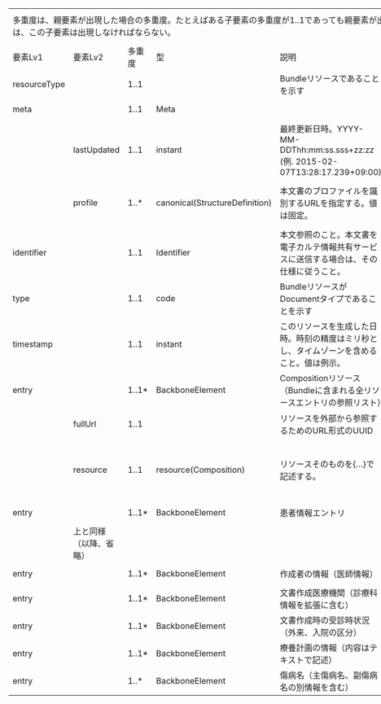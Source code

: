 <table border=0 cellpadding=0 cellspacing=0 width=1267 style='border-collapse:
 collapse;table-layout:fixed;width:950pt'>
 <col class=xl359 width=149 style='mso-width-source:userset;mso-width-alt:4096;
 width:112pt'>
 <col class=xl359 width=137 style='mso-width-source:userset;mso-width-alt:3766;
 width:103pt'>
 <col class=xl359 width=57 style='mso-width-source:userset;mso-width-alt:1572;
 width:43pt'>
 <col class=xl359 width=119 style='mso-width-source:userset;mso-width-alt:3254;
 width:89pt'>
 <col class=xl359 width=359 style='mso-width-source:userset;mso-width-alt:9837;
 width:269pt'>
 <col class=xl359 width=51 style='mso-width-source:userset;mso-width-alt:1389;
 width:38pt'>
 <col class=xl193 width=195 style='mso-width-source:userset;mso-width-alt:5339;
 width:146pt'>
 <col class=xl159 width=100 span=2 style='width:75pt'>
 <tr height=68 style='mso-height-source:userset;height:51.0pt'>
  <td colspan=7 height=68 class=xl380 align=left width=1067 style='height:51.0pt;
  width:800pt'><ruby>多重度<span style='display:none'><rt>タジュウド </rt></span></ruby>は、<ruby>親<span
  style='display:none'><rt>オヤ </rt></span></ruby><ruby>要素<span
  style='display:none'><rt>ヨウソ </rt></span></ruby>が<ruby>出現<span
  style='display:none'><rt>シュツゲン </rt></span></ruby>した<ruby>場合<span
  style='display:none'><rt>バアイ </rt></span></ruby>の<ruby>多重度<span
  style='display:none'><rt>タジュウド </rt></span></ruby>。たとえばある<ruby>子要素<span
  style='display:none'><rt>コヨウソ </rt></span></ruby>の<ruby>多重度<span
  style='display:none'><rt>タジュウド </rt></span></ruby>が1..1であっても<ruby>親要素<span
  style='display:none'><rt>オヤヨウソ </rt></span></ruby>が<ruby>出現<span
  style='display:none'><rt>シュツゲン </rt></span></ruby>しない<ruby>場合<span
  style='display:none'><rt>バアイ </rt></span></ruby>にはその<ruby>子要素<span
  style='display:none'><rt>コヨウソ </rt></span></ruby>は<ruby>出現<span
  style='display:none'><rt>シュツゲン </rt></span></ruby>しない。<ruby>逆<span
  style='display:none'><rt>ギャク </rt></span></ruby>に<ruby>親要素<span
  style='display:none'><rt>オヤヨウソ </rt></span></ruby>が<ruby>出現<span
  style='display:none'><rt>シュツゲン </rt></span></ruby>する<ruby>場合<span
  style='display:none'><rt>バアイ </rt></span></ruby>には、この<ruby>子要素<span
  style='display:none'><rt>コヨウソ </rt></span></ruby>は<ruby>出現<span
  style='display:none'><rt>シュツゲン </rt></span></ruby>しなければならない。</td>
  <td class=xl359 width=100 style='width:75pt'></td>
  <td class=xl359 width=100 style='width:75pt'></td>
 </tr>
 <tr height=40 style='height:30.0pt'>
  <td height=40 class=xl396 width=149 style='height:30.0pt;border-top:none;
  width:112pt'><a name="Print_Area">要素Lv1</a></td>
  <td class=xl397 width=137 style='border-top:none;border-left:none;width:103pt'>要素Lv2</td>
  <td class=xl398 width=57 style='border-top:none;border-left:none;width:43pt'>多重度</td>
  <td class=xl397 width=119 style='border-top:none;border-left:none;width:89pt'>型</td>
  <td class=xl397 width=359 style='border-top:none;border-left:none;width:269pt'>説明</td>
  <td class=xl397 width=51 style='border-top:none;border-left:none;width:38pt'><ruby>固定値<span
  style='display:none'><rt class=font8>コテイチ</rt></span></ruby><br>
    <ruby>／<span style='display:none'><rt class=font8>レイジ</rt></span></ruby><ruby>例<span
  style='display:none'><rt class=font8>ジ</rt></span></ruby>示</td>
  <td class=xl399 width=195 style='border-top:none;border-left:none;width:146pt'><ruby>固定値<span
  style='display:none'><rt class=font8>コテイチ</rt></span></ruby> または<ruby>例示<span
  style='display:none'><rt class=font8>レイジ</rt></span></ruby></td>
  <td class=xl159></td>
  <td class=xl159></td>
 </tr>
 <tr height=48 style='mso-height-source:userset;height:36.0pt'>
  <td height=48 class=xl362 align=left width=149 style='height:36.0pt;
  border-top:none;width:112pt'>resourceType</td>
  <td class=xl360 width=137 style='border-top:none;border-left:none;width:103pt'>　</td>
  <td class=xl376 align=left width=57 style='border-top:none;border-left:none;
  width:43pt'>1..1</td>
  <td class=xl360 width=119 style='border-top:none;border-left:none;width:89pt'>　</td>
  <td class=xl361 width=359 style='border-top:none;border-left:none;width:269pt'>Bundleリソースであることを示す</td>
  <td class=xl360 align=left width=51 style='border-top:none;border-left:none;
  width:38pt'>固定値</td>
  <td class=xl363 width=195 style='border-top:none;border-left:none;width:146pt'>Bundle</td>
  <td class=xl159></td>
  <td class=xl159></td>
 </tr>
 <tr height=45 style='mso-height-source:userset;height:34.0pt'>
  <td height=45 class=xl362 align=left width=149 style='height:34.0pt;
  border-top:none;width:112pt'>meta</td>
  <td class=xl360 width=137 style='border-top:none;border-left:none;width:103pt'>　</td>
  <td class=xl376 align=left width=57 style='border-top:none;border-left:none;
  width:43pt'>1..1</td>
  <td class=xl360 align=left width=119 style='border-top:none;border-left:none;
  width:89pt'>Meta</td>
  <td class=xl361 width=359 style='border-top:none;border-left:none;width:269pt'>　</td>
  <td class=xl360 width=51 style='border-top:none;border-left:none;width:38pt'>　</td>
  <td class=xl363 width=195 style='border-top:none;border-left:none;width:146pt'>　</td>
  <td class=xl159></td>
  <td class=xl159></td>
 </tr>
 <tr height=75 style='mso-height-source:userset;height:56.0pt'>
  <td height=75 class=xl362 width=149 style='height:56.0pt;border-top:none;
  width:112pt'>　</td>
  <td class=xl360 align=left width=137 style='border-top:none;border-left:none;
  width:103pt'>lastUpdated</td>
  <td class=xl376 align=left width=57 style='border-top:none;border-left:none;
  width:43pt'>1..1</td>
  <td class=xl360 align=left width=119 style='border-top:none;border-left:none;
  width:89pt'>instant</td>
  <td class=xl361 width=359 style='border-top:none;border-left:none;width:269pt'>最終更新日時。YYYY-MM-DDThh:mm:ss.sss+zz:zz
  (例. 2015-02-07T13:28:17.239+09:00)</td>
  <td class=xl360 width=51 style='border-top:none;border-left:none;width:38pt'>　</td>
  <td class=xl363 width=195 style='border-top:none;border-left:none;width:146pt'>　</td>
  <td class=xl159></td>
  <td class=xl159></td>
 </tr>
 <tr height=95 style='mso-height-source:userset;height:71.0pt'>
  <td height=95 class=xl362 width=149 style='height:71.0pt;border-top:none;
  width:112pt'>　</td>
  <td class=xl360 align=left width=137 style='border-top:none;border-left:none;
  width:103pt'>profile</td>
  <td class=xl376 align=left width=57 style='border-top:none;border-left:none;
  width:43pt'>1..*</td>
  <td class=xl360 align=left width=119 style='border-top:none;border-left:none;
  width:89pt'>canonical(StructureDefinition)</td>
  <td class=xl361 width=359 style='border-top:none;border-left:none;width:269pt'>本文書のプロファイルを識別するURLを指定する。値は固定。</td>
  <td class=xl360 align=left width=51 style='border-top:none;border-left:none;
  width:38pt'>固定値</td>
  <td class=xl363 width=195 style='border-top:none;border-left:none;width:146pt'>&quot;http://jpfhir.jp/fhir/clins/StructureDefinition/JP_Bundle_ePCS&quot;</td>
  <td class=xl159></td>
  <td class=xl159></td>
 </tr>
 <tr height=64 style='height:48.0pt'>
  <td height=64 class=xl362 align=left width=149 style='height:48.0pt;
  border-top:none;width:112pt'>identifier</td>
  <td class=xl360 width=137 style='border-top:none;border-left:none;width:103pt'>　</td>
  <td class=xl376 align=left width=57 style='border-top:none;border-left:none;
  width:43pt'>1..1</td>
  <td class=xl360 align=left width=119 style='border-top:none;border-left:none;
  width:89pt'>Identifier</td>
  <td class=xl360 align=left width=359 style='border-top:none;border-left:none;
  width:269pt'>本文参照のこと。本文書を電子カルテ情報共有サービスに送信する場合は、その<ruby>仕様<span
  style='display:none'><rt>シヨウ </rt></span></ruby>に<ruby>従<span
  style='display:none'><rt>シタガウ </rt></span></ruby>うこと。</td>
  <td class=xl360 width=51 style='border-top:none;border-left:none;width:38pt'>　</td>
  <td class=xl363 width=195 style='border-top:none;border-left:none;width:146pt'>　</td>
  <td class=xl159></td>
  <td class=xl159></td>
 </tr>
 <tr height=43 style='height:32.0pt'>
  <td height=43 class=xl362 align=left width=149 style='height:32.0pt;
  border-top:none;width:112pt'>type</td>
  <td class=xl360 width=137 style='border-top:none;border-left:none;width:103pt'>　</td>
  <td class=xl376 align=left width=57 style='border-top:none;border-left:none;
  width:43pt'>1..1</td>
  <td class=xl360 align=left width=119 style='border-top:none;border-left:none;
  width:89pt'>code</td>
  <td class=xl360 align=left width=359 style='border-top:none;border-left:none;
  width:269pt'>BundleリソースがDocumentタイプであることを示す</td>
  <td class=xl360 align=left width=51 style='border-top:none;border-left:none;
  width:38pt'>固定値</td>
  <td class=xl363 width=195 style='border-top:none;border-left:none;width:146pt'>document</td>
  <td class=xl159></td>
  <td class=xl159></td>
 </tr>
 <tr height=75 style='mso-height-source:userset;height:56.0pt'>
  <td height=75 class=xl362 align=left width=149 style='height:56.0pt;
  border-top:none;width:112pt'>timestamp</td>
  <td class=xl360 width=137 style='border-top:none;border-left:none;width:103pt'>　</td>
  <td class=xl376 align=left width=57 style='border-top:none;border-left:none;
  width:43pt'>1..1</td>
  <td class=xl360 align=left width=119 style='border-top:none;border-left:none;
  width:89pt'>instant</td>
  <td class=xl360 align=left width=359 style='border-top:none;border-left:none;
  width:269pt'>このリソースを生成した日時。時刻の精度はミリ秒とし、タイムゾーンを含めること。値は例示。</td>
  <td class=xl360 align=left width=51 style='border-top:none;border-left:none;
  width:38pt'>例示</td>
  <td class=xl363 width=195 style='border-top:none;border-left:none;width:146pt'>2021-02-01T13:28:17.239+09:00</td>
  <td class=xl159></td>
  <td class=xl159></td>
 </tr>
 <tr height=43 style='height:32.0pt'>
  <td height=43 class=xl362 align=left width=149 style='height:32.0pt;
  border-top:none;width:112pt'>entry</td>
  <td class=xl360 width=137 style='border-top:none;border-left:none;width:103pt'>　</td>
  <td class=xl376 align=left width=57 style='border-top:none;border-left:none;
  width:43pt'>1..1*</td>
  <td class=xl360 align=left width=119 style='border-top:none;border-left:none;
  width:89pt'>BackboneElement</td>
  <td class=xl360 align=left width=359 style='border-top:none;border-left:none;
  width:269pt'>Compositionリソース（Bundleに含まれる全リソースエントリの参照リスト）</td>
  <td class=xl360 width=51 style='border-top:none;border-left:none;width:38pt'>　</td>
  <td class=xl363 width=195 style='border-top:none;border-left:none;width:146pt'>Compositionリソース(JP_Composition_<font
  class="font36">ePCS</font><font class="font26">)</font></td>
  <td class=xl159></td>
  <td class=xl159></td>
 </tr>
 <tr height=55 style='mso-height-source:userset;height:41.0pt'>
  <td height=55 class=xl362 width=149 style='height:41.0pt;border-top:none;
  width:112pt'>　</td>
  <td class=xl159 align=left>fullUrl</td>
  <td class=xl376 align=left width=57 style='border-top:none;width:43pt'>1..1</td>
  <td class=xl360 width=119 style='border-top:none;border-left:none;width:89pt'>　</td>
  <td class=xl360 align=left width=359 style='border-top:none;border-left:none;
  width:269pt'>リソースを<ruby>外部<span style='display:none'><rt>ガイブ </rt></span></ruby>から<ruby>参照<span
  style='display:none'><rt>サンショウ </rt></span></ruby>するためのURL形式のUU<ruby>ID<span
  style='display:none'><rt>ケイシキ </rt></span></ruby></td>
  <td class=xl360 width=51 style='border-top:none;border-left:none;width:38pt'>　</td>
  <td class=xl363 width=195 style='border-top:none;border-left:none;width:146pt'>　</td>
  <td class=xl159></td>
  <td class=xl159></td>
 </tr>
 <tr height=125 style='mso-height-source:userset;height:94.0pt'>
  <td height=125 class=xl362 width=149 style='height:94.0pt;border-top:none;
  width:112pt'>　</td>
  <td class=xl360 align=left width=137 style='border-left:none;width:103pt'>resource</td>
  <td class=xl376 align=left width=57 style='border-top:none;border-left:none;
  width:43pt'>1..1</td>
  <td class=xl360 align=left width=119 style='border-top:none;border-left:none;
  width:89pt'>resource(Composition)</td>
  <td class=xl360 align=left width=359 style='border-top:none;border-left:none;
  width:269pt'>リソースそのものを{…}で<ruby>記述<span style='display:none'><rt>キジュツ </rt></span></ruby>する。</td>
  <td class=xl360 align=left width=51 style='border-top:none;border-left:none;
  width:38pt'>例示</td>
  <td class=xl363 width=195 style='border-top:none;border-left:none;width:146pt'>{&quot;resourceType&quot;:
  &quot;Composition&quot;,<br>
    &quot;id&quot; : &quot;compositionPCSExample01Inline&quot;,… }</td>
  <td class=xl159></td>
  <td class=xl159></td>
 </tr>
 <tr height=43 style='height:32.0pt'>
  <td height=43 class=xl362 align=left width=149 style='height:32.0pt;
  border-top:none;width:112pt'>entry</td>
  <td class=xl360 width=137 style='border-top:none;border-left:none;width:103pt'>　</td>
  <td class=xl376 align=left width=57 style='border-top:none;border-left:none;
  width:43pt'>1..1*</td>
  <td class=xl360 align=left width=119 style='border-top:none;border-left:none;
  width:89pt'>BackboneElement</td>
  <td class=xl360 align=left width=359 style='border-top:none;border-left:none;
  width:269pt'>患者情報エントリ</td>
  <td class=xl360 width=51 style='border-top:none;border-left:none;width:38pt'>　</td>
  <td class=xl363 width=195 style='border-top:none;border-left:none;width:146pt'>Patientリソース(JP_Patient_eCS)</td>
  <td class=xl159></td>
  <td class=xl159></td>
 </tr>
 <tr height=51 style='mso-height-source:userset;height:38.0pt'>
  <td height=51 class=xl362 width=149 style='height:38.0pt;border-top:none;
  width:112pt'>　</td>
  <td class=xl360 align=left width=137 style='border-top:none;border-left:none;
  width:103pt'><ruby>上<span style='display:none'><rt>ウエ </rt></span></ruby>と<ruby>同様<span
  style='display:none'><rt>ドウヨウ </rt></span></ruby>（<ruby>以降<span
  style='display:none'><rt>イコウ </rt></span></ruby>、<ruby>省略<span
  style='display:none'><rt>ショウリャク </rt></span></ruby>）</td>
  <td class=xl376 width=57 style='border-top:none;border-left:none;width:43pt'>　</td>
  <td class=xl360 width=119 style='border-top:none;border-left:none;width:89pt'>　</td>
  <td class=xl360 width=359 style='border-top:none;border-left:none;width:269pt'>　</td>
  <td class=xl360 width=51 style='border-top:none;border-left:none;width:38pt'>　</td>
  <td class=xl363 width=195 style='border-top:none;border-left:none;width:146pt'>　</td>
  <td class=xl159></td>
  <td class=xl159></td>
 </tr>
 <tr height=43 style='height:32.0pt'>
  <td height=43 class=xl362 align=left width=149 style='height:32.0pt;
  border-top:none;width:112pt'>entry</td>
  <td class=xl360 width=137 style='border-top:none;border-left:none;width:103pt'>　</td>
  <td class=xl376 align=left width=57 style='border-top:none;border-left:none;
  width:43pt'>1..1*</td>
  <td class=xl360 align=left width=119 style='border-top:none;border-left:none;
  width:89pt'>BackboneElement</td>
  <td class=xl360 align=left width=359 style='border-top:none;border-left:none;
  width:269pt'>作成者の情報（医師情報）</td>
  <td class=xl360 width=51 style='border-top:none;border-left:none;width:38pt'>　</td>
  <td class=xl363 width=195 style='border-top:none;border-left:none;width:146pt'>Practitionerリソース(JP_Practitioner_eCS)</td>
  <td class=xl159></td>
  <td class=xl159></td>
 </tr>
 <tr height=43 style='height:32.0pt'>
  <td height=43 class=xl362 align=left width=149 style='height:32.0pt;
  border-top:none;width:112pt'>entry</td>
  <td class=xl360 width=137 style='border-top:none;border-left:none;width:103pt'>　</td>
  <td class=xl376 align=left width=57 style='border-top:none;border-left:none;
  width:43pt'>1..1*</td>
  <td class=xl360 align=left width=119 style='border-top:none;border-left:none;
  width:89pt'>BackboneElement</td>
  <td class=xl360 align=left width=359 style='border-top:none;border-left:none;
  width:269pt'>文書作成医療機関（診療科情報を拡張に含む）</td>
  <td class=xl360 width=51 style='border-top:none;border-left:none;width:38pt'>　</td>
  <td class=xl363 width=195 style='border-top:none;border-left:none;width:146pt'>Organizationリソース(JP_Organization_eCS)</td>
  <td class=xl159></td>
  <td class=xl159></td>
 </tr>
 <tr height=43 style='height:32.0pt'>
  <td height=43 class=xl362 align=left width=149 style='height:32.0pt;
  border-top:none;width:112pt'>entry</td>
  <td class=xl360 width=137 style='border-top:none;border-left:none;width:103pt'>　</td>
  <td class=xl376 align=left width=57 style='border-top:none;border-left:none;
  width:43pt'>1..1*</td>
  <td class=xl360 align=left width=119 style='border-top:none;border-left:none;
  width:89pt'>BackboneElement</td>
  <td class=xl360 align=left width=359 style='border-top:none;border-left:none;
  width:269pt'>文書作成時の受診時状況（外来、入院の区分）</td>
  <td class=xl360 width=51 style='border-top:none;border-left:none;width:38pt'>　</td>
  <td class=xl363 width=195 style='border-top:none;border-left:none;width:146pt'>Encounterリソース(JP_Encounter_eCS)</td>
  <td class=xl159></td>
  <td class=xl159></td>
 </tr>
 <tr height=43 style='height:32.0pt'>
  <td height=43 class=xl362 align=left width=149 style='height:32.0pt;
  border-top:none;width:112pt'>entry</td>
  <td class=xl360 width=137 style='border-top:none;border-left:none;width:103pt'>　</td>
  <td class=xl376 align=left width=57 style='border-top:none;border-left:none;
  width:43pt'>1..1*</td>
  <td class=xl360 align=left width=119 style='border-top:none;border-left:none;
  width:89pt'>BackboneElement</td>
  <td class=xl360 align=left width=359 style='border-top:none;border-left:none;
  width:269pt'>療養計画の情報（内容はテキストで記述）</td>
  <td class=xl360 width=51 style='border-top:none;border-left:none;width:38pt'>　</td>
  <td class=xl363 width=195 style='border-top:none;border-left:none;width:146pt'>CarePlanリソース(JP_CarePlan_<font
  class="font36">ePCS</font><font class="font26">)</font></td>
  <td class=xl159></td>
  <td class=xl159></td>
 </tr>
 <tr height=44 style='height:33.0pt'>
  <td height=44 class=xl364 align=left width=149 style='height:33.0pt;
  border-top:none;width:112pt'>entry</td>
  <td class=xl365 width=137 style='border-top:none;border-left:none;width:103pt'>　</td>
  <td class=xl377 align=left width=57 style='border-top:none;border-left:none;
  width:43pt'>1..*</td>
  <td class=xl365 align=left width=119 style='border-top:none;border-left:none;
  width:89pt'>BackboneElement</td>
  <td class=xl365 align=left width=359 style='border-top:none;border-left:none;
  width:269pt'>傷病名（主傷病名、副傷病名の別情報を含む）</td>
  <td class=xl365 width=51 style='border-top:none;border-left:none;width:38pt'>　</td>
  <td class=xl366 width=195 style='border-top:none;border-left:none;width:146pt'>Conditionリソース(JP_Condition_eCS)</td>
  <td class=xl159></td>
  <td class=xl159></td>
 </tr>

</table>